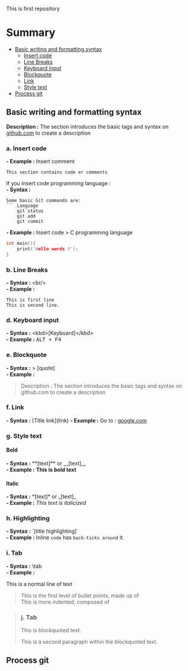 This is first repository 

# Summary

- [Basic writing and formatting syntax](#Basic-writing-and-formatting-syntax)
	- [Insert code](#a-Insert-code)
	- [Line Breaks](#b-Line-Breaks)
	- [Keyboard input](#d-Keyboard-input)
	- [Blockquote](#e-Blockquote)
	- [Link](#f-Link)
	- [Style text](#g-Style-text)
- [Process git](#Process-git)


## Basic writing and formatting syntax 
**Description :** The section introduces the basic tags and syntax on [github.com](https//github.com) to create a description 

### a. Insert code 
**- Example :** Insert comment 
```
This section contains code or comments
```
If you insert code programming language :<br/>
**- Syntax :** <br/>
```
Some basic Git commands are:
``` Language
	git status
	git add
	git commit
```

**- Example :** Insert code > C programming language
```C
int main(){
    print('Hello words !');
}
```


### b. Line Breaks
**- Syntax :** \<br/> <br/>
**- Example :**

```
This is first line 
This is second line.
```

### d. Keyboard input
**- Syntax :** \<kbd>[Keyboard]\</kbd> <br/>
**- Example :**
<kbd>ALT + F4</kbd> 

### e. Blockquote
**- Syntax :** \> [quote] <br/>
**- Example :**
> Description : The section introduces the basic tags and syntax on github.com to create a description


### f. Link
**- Syntax :** \[Title link](link)
**- Example :** Go to : [google.com](https://google.com) 

### g. Style text
#### Bold 
**- Syntax :** \**[text]**  or \__[text]__<br/>
**- Example :** **This is bold text**

#### Italic
**- Syntax :** \*[text]* or \_[text]_ <br/>
**- Example :** *This text is italicized*

### h. Highlighting
**- Syntax :** \`[title highlighting]\` <br/>
**- Example :** Inline `code` has `back-ticks around` it.


### i. Tab
**- Syntax :** \tab <br/>
**- Example :** 

This is a normal line of text<br/>
>This is the first level of bullet points, made up of <br/>
>This is more indented, composed of <br/>


> ### j. Tab
>
> This is blockquoted text.
>
> This is a second paragraph within the blockquoted text.

## Process git
